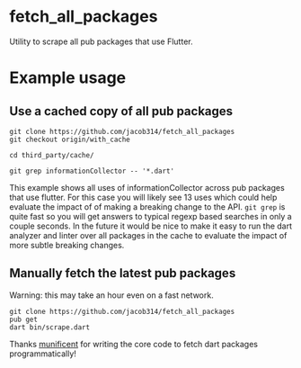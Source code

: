 # fetch_all_packages
Utility to scrape all pub packages that use Flutter.

# Example usage

## Use a cached copy of all pub packages

```
git clone https://github.com/jacob314/fetch_all_packages
git checkout origin/with_cache 

cd third_party/cache/

git grep informationCollector -- '*.dart'
```
This example shows all uses of informationCollector across pub packages that use flutter. For this case you will likely see 13 uses which could help evaluate the impact of of making a breaking change to the API. `git grep` is quite fast so you will get answers to typical regexp based searches in only a couple seconds. In the future it would be nice to make it easy to run the dart analyzer and linter over all packages in the cache to evaluate the impact of more subtle breaking changes.

## Manually fetch the latest pub packages
Warning: this may take an hour even on a fast network.

```
git clone https://github.com/jacob314/fetch_all_packages
pub get
dart bin/scrape.dart
```

Thanks [munificent](https://github.com/munificent) for writing the core code to fetch dart packages programmatically!
